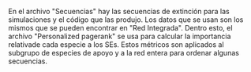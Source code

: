 En el archivo "Secuencias" hay las secuencias de extinción para las simulaciones y el código que las produjo. 
Los datos que se usan son los mismos que se pueden encontrar en "Red Integrada". Dentro esto, el archivo "Personalized pagerank" 
se usa para calcular la importancia relativade cada especie a los SEs. Estos métricos son aplicados al subgrupo de 
especies de apoyo y a la red entera para ordenar algunas secuencias.

